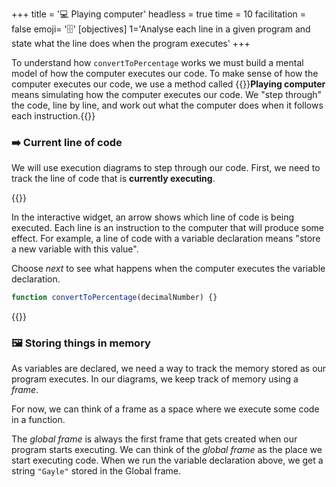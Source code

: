 +++
title = '💻 Playing computer'
headless = true
time = 10
facilitation = false
emoji= '🗄️'
[objectives]
    1='Analyse each line in a given program and state what the line does when the program executes'
+++

To understand how `convertToPercentage` works we must build a mental model of how the computer executes our code. To make sense of how the computer executes our code, we use a method called {{<tooltip title="playing computer">}}**Playing computer** means simulating how the computer executes our code. We "step through" the code, line by line, and work out what the computer does when it follows each instruction.{{</tooltip>}}

### ➡️ Current line of code

We will use execution diagrams to step through our code. First, we need to track the line of code that is **currently executing**.

{{<note type="activity" title="Playing computer">}}

In the interactive widget, an arrow shows which line of code is being executed. Each line is an instruction to the computer that will produce some effect. For example, a line of code with a variable declaration means "store a new variable with this value".

Choose _next_ to see what happens when the computer executes the variable declaration.

```js
function convertToPercentage(decimalNumber) {}
```

{{</note>}}

### 🖼️ Storing things in memory

As variables are declared, we need a way to track the memory stored as our program executes. In our diagrams, we keep track of memory using a _frame_.

For now, we can think of a frame as a space where we execute some code in a function.

The _global frame_ is always the first frame that gets created when our program starts executing. We can think of the _global frame_ as the place we start executing code. When we run the variable declaration above, we get a string `"Gayle"` stored in the Global frame.
